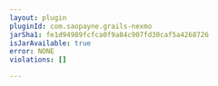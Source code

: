 ```yaml
---
layout: plugin
pluginId: com.saopayne.grails-nexmo
jarSha1: fe1d94989fcfca0f9a84c907fd30caf5a4268726
isJarAvailable: true
error: NONE
violations: []

---
```

